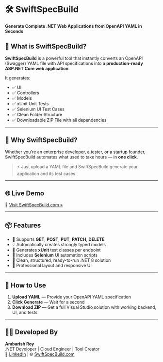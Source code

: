 # 🛠️ SwiftSpecBuild

**Generate Complete .NET Web Applications from OpenAPI YAML in Seconds**

## 🚀 What is SwiftSpecBuild?

**SwiftSpecBuild** is a powerful tool that instantly converts an OpenAPI (Swagger) YAML file with API specifications into a **production-ready ASP.NET Core web application**.

It generates:
- ✅ UI 
- ✅ Controllers
- ✅ Models
- ✅ xUnit Unit Tests
- ✅ Selenium UI Test Cases
- ✅ Clean Folder Structure
- ✅ Downloadable ZIP File with all dependencies

---

## 🧠 Why SwiftSpecBuild?

Whether you're an enterprise developer, a tester, or a startup founder, SwiftSpecBuild automates what used to take hours — in **one click**.

> ⚡ Just upload a YAML file and SwiftSpecBuild generate your application and its test cases.

---

## 🌐 Live Demo

🔗 [Visit SwiftSpecBuild.com »](https://swiftspecbuild.com)

---

## 📦 Features

- 🔁 Supports **GET**, **POST**, **PUT**, **PATCH**, **DELETE**
- 💡 Automatically creates strongly typed models
- 🔬 Generates **xUnit** test classes per endpoint
- 🧪 Includes **Selenium** UI automation scripts
- 🧼 Clean, structured, ready-to-run .NET 8 solution
- 🎨 Professional layout and responsive UI

---

## 📝 How to Use

1. **Upload YAML** — Provide your OpenAPI YAML specification
2. **Click Generate** — Wait for a second
3. **Download ZIP** — Get a full Visual Studio solution with working backend, UI, and tests

---

## 👨‍💻 Developed By

**Ambarish Roy**  
.NET Developer | Cloud Engineer | Tool Creator  
🔗 [LinkedIn](https://www.linkedin.com/in/ambarishroy/) | 🌐 [SwiftSpecBuild.com](https://swiftspecbuild.com)

